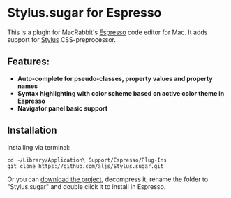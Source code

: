 # Stylus.sugar for Espresso

This is a plugin for MacRabbit's [Espresso](http://macrabbit.com/espresso/) code editor for Mac. It adds support for [Stylus](https://learnboost.github.io/stylus/) CSS-preprocessor. 

## Features:

* **Auto-complete for pseudo-classes, property values and property names**
* **Syntax highlighting with color scheme based on active color theme in Espresso**
* **Navigator panel basic support**

## Installation

Installing via terminal:

    cd ~/Library/Application\ Support/Espresso/Plug-Ins
    git clone https://github.com/aljs/Stylus.sugar.git

Or you can [download the project](https://github.com/aljs/Stylus.sugar/zipball/master), decompress it, rename the folder to "Stylus.sugar" and double click it to install in Espresso.